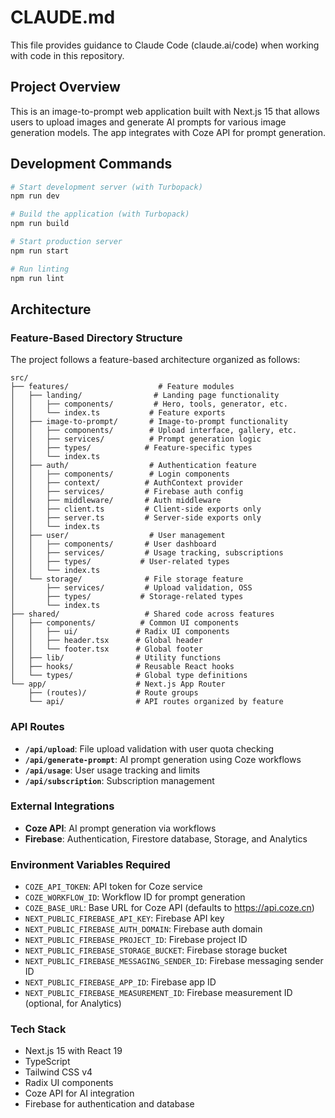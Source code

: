 # CLAUDE.md

This file provides guidance to Claude Code (claude.ai/code) when working with code in this repository.

## Project Overview

This is an image-to-prompt web application built with Next.js 15 that allows users to upload images and generate AI prompts for various image generation models. The app integrates with Coze API for prompt generation.

## Development Commands

```bash
# Start development server (with Turbopack)
npm run dev

# Build the application (with Turbopack)
npm run build

# Start production server
npm run start

# Run linting
npm run lint
```

## Architecture

### Feature-Based Directory Structure

The project follows a feature-based architecture organized as follows:

```
src/
├── features/                    # Feature modules
│   ├── landing/                # Landing page functionality
│   │   ├── components/         # Hero, tools, generator, etc.
│   │   └── index.ts           # Feature exports
│   ├── image-to-prompt/       # Image-to-prompt functionality
│   │   ├── components/        # Upload interface, gallery, etc.
│   │   ├── services/          # Prompt generation logic
│   │   ├── types/            # Feature-specific types
│   │   └── index.ts
│   ├── auth/                  # Authentication feature
│   │   ├── components/        # Login components
│   │   ├── context/          # AuthContext provider
│   │   ├── services/         # Firebase auth config
│   │   ├── middleware/       # Auth middleware
│   │   ├── client.ts         # Client-side exports only
│   │   ├── server.ts         # Server-side exports only
│   │   └── index.ts
│   ├── user/                  # User management
│   │   ├── components/       # User dashboard
│   │   ├── services/         # Usage tracking, subscriptions
│   │   ├── types/           # User-related types
│   │   └── index.ts
│   └── storage/              # File storage feature
│       ├── services/         # Upload validation, OSS
│       ├── types/           # Storage-related types
│       └── index.ts
├── shared/                   # Shared code across features
│   ├── components/          # Common UI components
│   │   ├── ui/             # Radix UI components
│   │   ├── header.tsx      # Global header
│   │   └── footer.tsx      # Global footer
│   ├── lib/                # Utility functions
│   ├── hooks/              # Reusable React hooks
│   └── types/              # Global type definitions
└── app/                    # Next.js App Router
    ├── (routes)/           # Route groups
    └── api/                # API routes organized by feature
```

### API Routes
- **`/api/upload`**: File upload validation with user quota checking
- **`/api/generate-prompt`**: AI prompt generation using Coze workflows
- **`/api/usage`**: User usage tracking and limits
- **`/api/subscription`**: Subscription management

### External Integrations
- **Coze API**: AI prompt generation via workflows
- **Firebase**: Authentication, Firestore database, Storage, and Analytics

### Environment Variables Required
- `COZE_API_TOKEN`: API token for Coze service
- `COZE_WORKFLOW_ID`: Workflow ID for prompt generation
- `COZE_BASE_URL`: Base URL for Coze API (defaults to https://api.coze.cn)
- `NEXT_PUBLIC_FIREBASE_API_KEY`: Firebase API key
- `NEXT_PUBLIC_FIREBASE_AUTH_DOMAIN`: Firebase auth domain
- `NEXT_PUBLIC_FIREBASE_PROJECT_ID`: Firebase project ID
- `NEXT_PUBLIC_FIREBASE_STORAGE_BUCKET`: Firebase storage bucket
- `NEXT_PUBLIC_FIREBASE_MESSAGING_SENDER_ID`: Firebase messaging sender ID
- `NEXT_PUBLIC_FIREBASE_APP_ID`: Firebase app ID
- `NEXT_PUBLIC_FIREBASE_MEASUREMENT_ID`: Firebase measurement ID (optional, for Analytics)

### Tech Stack
- Next.js 15 with React 19
- TypeScript
- Tailwind CSS v4
- Radix UI components
- Coze API for AI integration
- Firebase for authentication and database
